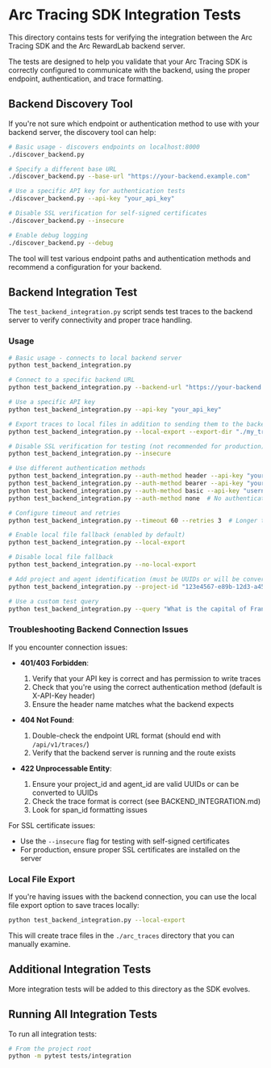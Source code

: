 # Arc Tracing SDK Integration Tests

This directory contains tests for verifying the integration between the Arc Tracing SDK and the Arc RewardLab backend server.

The tests are designed to help you validate that your Arc Tracing SDK is correctly configured to communicate with the backend, using the proper endpoint, authentication, and trace formatting.

## Backend Discovery Tool

If you're not sure which endpoint or authentication method to use with your backend server, the discovery tool can help:

```bash
# Basic usage - discovers endpoints on localhost:8000
./discover_backend.py

# Specify a different base URL
./discover_backend.py --base-url "https://your-backend.example.com"

# Use a specific API key for authentication tests
./discover_backend.py --api-key "your_api_key"

# Disable SSL verification for self-signed certificates
./discover_backend.py --insecure

# Enable debug logging
./discover_backend.py --debug
```

The tool will test various endpoint paths and authentication methods and recommend a configuration for your backend.

## Backend Integration Test

The `test_backend_integration.py` script sends test traces to the backend server to verify connectivity and proper trace handling.

### Usage

```bash
# Basic usage - connects to local backend server
python test_backend_integration.py

# Connect to a specific backend URL
python test_backend_integration.py --backend-url "https://your-backend.example.com/api/v1/traces/"

# Use a specific API key
python test_backend_integration.py --api-key "your_api_key"

# Export traces to local files in addition to sending them to the backend
python test_backend_integration.py --local-export --export-dir "./my_traces"

# Disable SSL verification for testing (not recommended for production)
python test_backend_integration.py --insecure

# Use different authentication methods
python test_backend_integration.py --auth-method header --api-key "your_token" --auth-header "X-API-Key"  # Default: X-API-Key: your_token
python test_backend_integration.py --auth-method bearer --api-key "your_token"  # Authorization: Bearer your_token
python test_backend_integration.py --auth-method basic --api-key "username:password"  # Authorization: Basic (base64 encoded)
python test_backend_integration.py --auth-method none  # No authentication header

# Configure timeout and retries
python test_backend_integration.py --timeout 60 --retries 3  # Longer timeout (60s) with 3 retry attempts

# Enable local file fallback (enabled by default)
python test_backend_integration.py --local-export

# Disable local file fallback
python test_backend_integration.py --no-local-export

# Add project and agent identification (must be UUIDs or will be converted to UUIDs)
python test_backend_integration.py --project-id "123e4567-e89b-12d3-a456-426614174000" --agent-id "123e4567-e89b-12d3-a456-426614174001"

# Use a custom test query
python test_backend_integration.py --query "What is the capital of France?"
```

### Troubleshooting Backend Connection Issues

If you encounter connection issues:

- **401/403 Forbidden**: 
  1. Verify that your API key is correct and has permission to write traces
  2. Check that you're using the correct authentication method (default is X-API-Key header)
  3. Ensure the header name matches what the backend expects

- **404 Not Found**:
  1. Double-check the endpoint URL format (should end with `/api/v1/traces/`)
  2. Verify that the backend server is running and the route exists

- **422 Unprocessable Entity**:
  1. Ensure your project_id and agent_id are valid UUIDs or can be converted to UUIDs
  2. Check the trace format is correct (see BACKEND_INTEGRATION.md)
  3. Look for span_id formatting issues

For SSL certificate issues:
- Use the `--insecure` flag for testing with self-signed certificates
- For production, ensure proper SSL certificates are installed on the server

### Local File Export

If you're having issues with the backend connection, you can use the local file export option to save traces locally:

```bash
python test_backend_integration.py --local-export
```

This will create trace files in the `./arc_traces` directory that you can manually examine.

## Additional Integration Tests

More integration tests will be added to this directory as the SDK evolves.

## Running All Integration Tests

To run all integration tests:

```bash
# From the project root
python -m pytest tests/integration
```